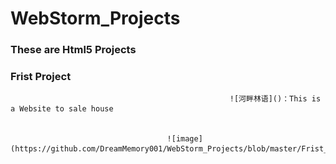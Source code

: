 # WebStorm_Projects
### These are  Html5 Projects

###                                                             Frist Project  




                                                     ![河畔林语]()：This is a Website to sale house 
                                                     
                                       
                                       ![image](https://github.com/DreamMemory001/WebStorm_Projects/blob/master/Frist_Project.gif)
                                                    

